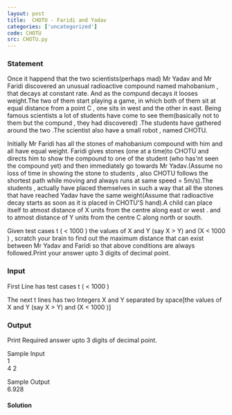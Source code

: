 ```yaml
---
layout: post
title:  CHOTU - Faridi and Yadav
categories: ['uncategorized']
code: CHOTU
src: CHOTU.py
---
```


### **Statement**

Once it happend that the two scientists(perhaps mad) Mr Yadav and Mr
Faridi discovered an unusual radioactive compound named mahobanium , that
decays at constant rate. And as the compund decays it looses weight.The two of
them start playing a game, in which both of them sit at equal distance from a
point C , one sits in west and the other in east. Being famous scientists a
lot of students have come to see them(basically not to them but the compund ,
they had discovered) .The students have gathered around the two .The scientist
also have a small robot , named CHOTU.

Initially Mr Faridi has all the stones of mahobanium compound with him and all
have equal weight. Faridi gives stones (one at a time)to CHOTU and directs him
to show the compound to one of the student (who has'nt seen the compound yet)
and then immediately go towards Mr Yadav.(Assume no loss of time in showing
the stone to students , also CHOTU follows the shortest path while moving and
always runs at same speed = 5m/s).The students , actually have placed
themselves in such a way that all the stones that have reached Yadav have the
same weight(Assume that radioactive decay starts as soon as it is placed in
CHOTU'S hand).A child can place itself to atmost distance of X units from the
centre along east or west . and to atmost distance of Y units from the centre
C along north or south.

Given test cases t ( < 1000 ) the values of X and Y (say X > Y) and (X <
1000 ) , scratch your brain to find out the maximum distance that can exist
between Mr Yadav and Faridi so that above conditions are always followed.Print
your answer upto 3 digits of decimal point.

### Input

First Line has test cases t ( < 1000 )

The next t lines has two Integers X and Y separated by space[the values of X
and Y (say X > Y) and (X < 1000 )]

### Output

Print Required answer upto 3 digits of decimal point.

Sample Input  
1  
4 2

Sample Output  
6.928



#### **Solution**



